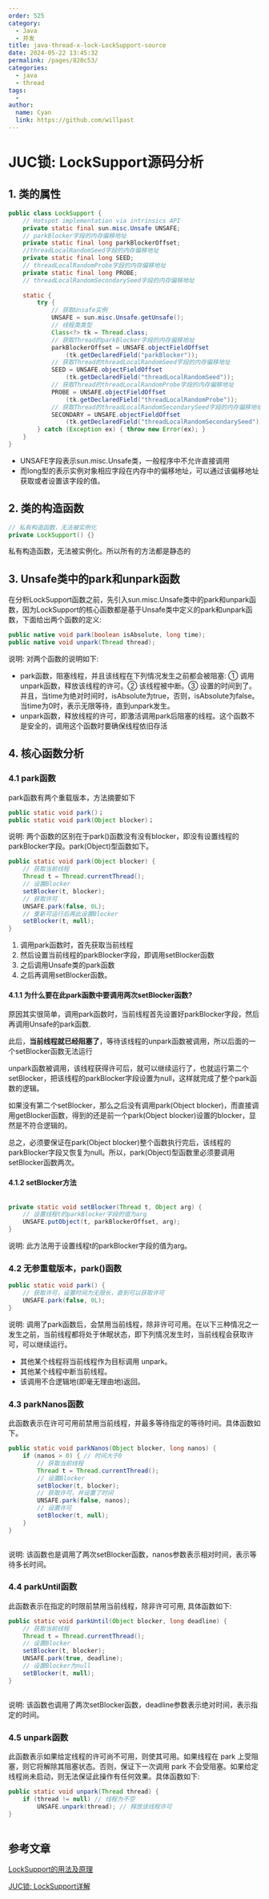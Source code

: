 ```yaml
---
order: 525
category: 
  - Java
  - 并发
title: java-thread-x-lock-LockSupport-source
date: 2024-05-22 13:45:32
permalink: /pages/820c53/
categories: 
  - java
  - thread
tags: 
  - 
author: 
  name: Cyan
  link: https://github.com/willpast
---
```


# JUC锁: LockSupport源码分析

## 1. 类的属性

```java
public class LockSupport {
    // Hotspot implementation via intrinsics API
    private static final sun.misc.Unsafe UNSAFE;
    // parkBlocker字段的内存偏移地址
    private static final long parkBlockerOffset;
    //threadLocalRandomSeed字段的内存偏移地址
    private static final long SEED;
    // threadLocalRandomProbe字段的内存偏移地址
    private static final long PROBE;
    // threadLocalRandomSecondarySeed字段的内存偏移地址
    
    static {
        try {
            // 获取Unsafe实例
            UNSAFE = sun.misc.Unsafe.getUnsafe();
            // 线程类类型
            Class<?> tk = Thread.class;
            // 获取Thread的parkBlocker字段的内存偏移地址
            parkBlockerOffset = UNSAFE.objectFieldOffset
                (tk.getDeclaredField("parkBlocker"));
            // 获取Thread的threadLocalRandomSeed字段的内存偏移地址
            SEED = UNSAFE.objectFieldOffset
                (tk.getDeclaredField("threadLocalRandomSeed"));
            // 获取Thread的threadLocalRandomProbe字段的内存偏移地址
            PROBE = UNSAFE.objectFieldOffset
                (tk.getDeclaredField("threadLocalRandomProbe"));
            // 获取Thread的threadLocalRandomSecondarySeed字段的内存偏移地址
            SECONDARY = UNSAFE.objectFieldOffset
                (tk.getDeclaredField("threadLocalRandomSecondarySeed"));
        } catch (Exception ex) { throw new Error(ex); }
    }
}

```

- UNSAFE字段表示sun.misc.Unsafe类，一般程序中不允许直接调用
- 而long型的表示实例对象相应字段在内存中的偏移地址，可以通过该偏移地址获取或者设置该字段的值。

## 2. 类的构造函数

```java
// 私有构造函数，无法被实例化
private LockSupport() {}
```

私有构造函数，无法被实例化。所以所有的方法都是静态的

## 3. Unsafe类中的park和unpark函数

在分析LockSupport函数之前，先引入sun.misc.Unsafe类中的park和unpark函数，因为LockSupport的核心函数都是基于Unsafe类中定义的park和unpark函数，下面给出两个函数的定义:

```java
public native void park(boolean isAbsolute, long time);
public native void unpark(Thread thread);
```

说明: 对两个函数的说明如下:

- park函数，阻塞线程，并且该线程在下列情况发生之前都会被阻塞: ① 调用unpark函数，释放该线程的许可。② 该线程被中断。③ 设置的时间到了。并且，当time为绝对时间时，isAbsolute为true，否则，isAbsolute为false。当time为0时，表示无限等待，直到unpark发生。
- unpark函数，释放线程的许可，即激活调用park后阻塞的线程。这个函数不是安全的，调用这个函数时要确保线程依旧存活

## 4. 核心函数分析

### 4.1 park函数

park函数有两个重载版本，方法摘要如下

```java
public static void park()；
public static void park(Object blocker)；    
```

说明: 两个函数的区别在于park()函数没有没有blocker，即没有设置线程的parkBlocker字段。park(Object)型函数如下。

```java
public static void park(Object blocker) {
    // 获取当前线程
    Thread t = Thread.currentThread();
    // 设置Blocker
    setBlocker(t, blocker);
    // 获取许可
    UNSAFE.park(false, 0L);
    // 重新可运行后再此设置Blocker
    setBlocker(t, null);
}

```

1. 调用park函数时，首先获取当前线程
2. 然后设置当前线程的parkBlocker字段，即调用setBlocker函数
3. 之后调用Unsafe类的park函数
4. 之后再调用setBlocker函数。

#### 4.1.1 为什么要在此park函数中要调用两次setBlocker函数?

原因其实很简单，调用park函数时，当前线程首先设置好parkBlocker字段，然后再调用Unsafe的park函数.

此后，**当前线程就已经阻塞了**，等待该线程的unpark函数被调用，所以后面的一个setBlocker函数无法运行

unpark函数被调用，该线程获得许可后，就可以继续运行了，也就运行第二个setBlocker，把该线程的parkBlocker字段设置为null，这样就完成了整个park函数的逻辑。

如果没有第二个setBlocker，那么之后没有调用park(Object blocker)，而直接调用getBlocker函数，得到的还是前一个park(Object blocker)设置的blocker，显然是不符合逻辑的。

总之，必须要保证在park(Object blocker)整个函数执行完后，该线程的parkBlocker字段又恢复为null。所以，park(Object)型函数里必须要调用setBlocker函数两次。

#### 4.1.2 setBlocker方法

```java

private static void setBlocker(Thread t, Object arg) {
    // 设置线程t的parkBlocker字段的值为arg
    UNSAFE.putObject(t, parkBlockerOffset, arg);
}
```

说明: 此方法用于设置线程t的parkBlocker字段的值为arg。

### 4.2 无参重载版本，park()函数

```java
public static void park() {
    // 获取许可，设置时间为无限长，直到可以获取许可
    UNSAFE.park(false, 0L);
}
```

说明: 调用了park函数后，会禁用当前线程，除非许可可用。在以下三种情况之一发生之前，当前线程都将处于休眠状态，即下列情况发生时，当前线程会获取许可，可以继续运行。

- 其他某个线程将当前线程作为目标调用 unpark。
- 其他某个线程中断当前线程。
- 该调用不合逻辑地(即毫无理由地)返回。


### 4.3 parkNanos函数

此函数表示在许可可用前禁用当前线程，并最多等待指定的等待时间。具体函数如下。

```java
public static void parkNanos(Object blocker, long nanos) {
    if (nanos > 0) { // 时间大于0
        // 获取当前线程
        Thread t = Thread.currentThread();
        // 设置Blocker
        setBlocker(t, blocker);
        // 获取许可，并设置了时间
        UNSAFE.park(false, nanos);
        // 设置许可
        setBlocker(t, null);
    }
}
    
```

说明: 该函数也是调用了两次setBlocker函数，nanos参数表示相对时间，表示等待多长时间。

### 4.4 parkUntil函数

此函数表示在指定的时限前禁用当前线程，除非许可可用, 具体函数如下:

```java
public static void parkUntil(Object blocker, long deadline) {
    // 获取当前线程
    Thread t = Thread.currentThread();
    // 设置Blocker
    setBlocker(t, blocker);
    UNSAFE.park(true, deadline);
    // 设置Blocker为null
    setBlocker(t, null);
}
    
```

说明: 该函数也调用了两次setBlocker函数，deadline参数表示绝对时间，表示指定的时间。



### 4.5 unpark函数

此函数表示如果给定线程的许可尚不可用，则使其可用。如果线程在 park 上受阻塞，则它将解除其阻塞状态。否则，保证下一次调用 park 不会受阻塞。如果给定线程尚未启动，则无法保证此操作有任何效果。具体函数如下:

```java
public static void unpark(Thread thread) {
    if (thread != null) // 线程为不空
        UNSAFE.unpark(thread); // 释放该线程许可
}
    
```

## 参考文章

[LockSupport的用法及原理](https://www.jianshu.com/p/f1f2cd289205)

[JUC锁: LockSupport详解](https://pdai.tech/md/java/thread/java-thread-x-lock-LockSupport.html)
